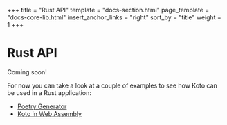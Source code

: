 +++
title = "Rust API"
template = "docs-section.html"
page_template = "docs-core-lib.html"
insert_anchor_links = "right"
sort_by = "title"
weight = 1
+++

# Rust API

Coming soon!

For now you can take a look at a couple of examples to see how Koto can be used in a Rust application:
- [Poetry Generator](https://github.com/koto-lang/koto/tree/main/examples/poetry)
- [Koto in Web Assembly](https://github.com/koto-lang/koto/tree/main/examples/wasm)
